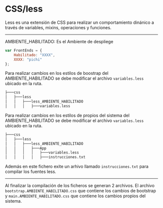 # CSS/less
Less es una extensión de CSS para realizar un comportamiento dinánico a través de variables, mixins, operaciones y funciones.

---

AMBIENTE_HABILITADO: Es el Ambiente de despliege 

```javascript
var FrontEnds = {
	Habilitado: "XXXX",
	XXXX: "pichi"
};
```

Para realizar cambios en los estilos de boostrap del AMBIENTE_HABILITADO se debe modificar el archivo `variables.less` ubicado en la ruta.

```bash
├───css                     
│   ├───less      
│   │   ├───less_AMBIENTE_HABILITADO   
│   │   │   ├───variables.less         
```

Para realizar cambios en los estilos de propios del sistema del AMBIENTE_HABILITADO se debe modificar el archivo `variables.less` ubicado en la ruta.

```bash
├───css                     
│   ├───less      
│   │   ├───less_AMBIENTE_HABILITADO   
│   │   │   ├───App      
│   │   │   │   ├───variables.less   
│   │   │   │   ├───instrucciones.txt  
```

Además en este fichero exite un arhivo llamado `instrucciones.txt` para compilar los fuentes less. 

---

Al finalizar la compilación de los ficheros se generan 2 archivos. El archivo `bootstrap.AMBIENTE_HABILITADO.css` que contiene los cambios de bootstrap y `main.AMBIENTE_HABILITADO.css` que contiene los cambios propios del sistema.
